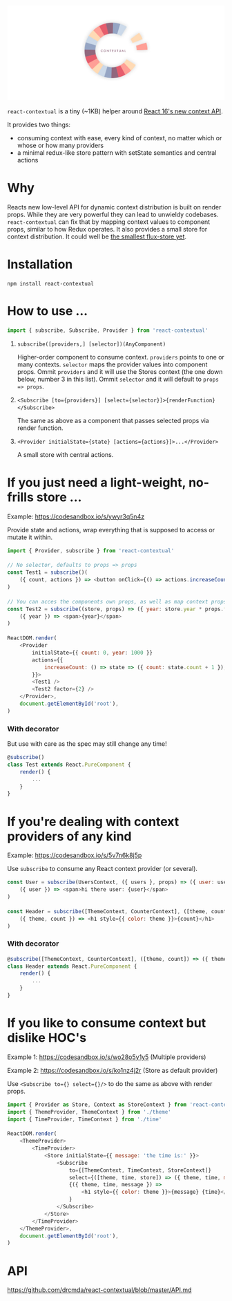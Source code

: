 ![](contextual.jpg)

`react-contextual` is a tiny (~1KB) helper around [React 16's new context API](https://github.com/acdlite/rfcs/blob/new-version-of-context/text/0000-new-version-of-context.md).

It provides two things:

* consuming context with ease, every kind of context, no matter which or whose or how many providers
* a minimal redux-like store pattern with setState semantics and central actions

# Why

Reacts new low-level API for dynamic context distribution is built on render props. While they are very powerful they can lead to unwieldy codebases. `react-contextual` can fix that by mapping context values to component props, similar to how Redux operates. It also provides a small store for context distribution. It could well be [the smallest flux-store yet](https://github.com/drcmda/react-contextual/blob/master/src/store.js).

# Installation

    npm install react-contextual

# How to use ...

```js
import { subscribe, Subscribe, Provider } from 'react-contextual'
```

1. `subscribe([providers,] [selector])(AnyComponent)`

    Higher-order component to consume context. `providers` points to one or many contexts. `selector` maps the provider values into component props. Ommit `providers` and it will use the Stores context (the one down below, number 3 in this list). Ommit `selector` and it will default to `props => props`.

2. `<Subscribe [to={providers}] [select={selector}]>{renderFunction}</Subscribe>`

    The same as above as a component that passes selected props via render function.

3. `<Provider initialState={state} [actions={actions}]>...</Provider>`

    A small store with central actions.

# If you just need a light-weight, no-frills store ...

Example: https://codesandbox.io/s/ywyr3q5n4z

Provide state and actions, wrap everything that is supposed to access or mutate it within.

```js
import { Provider, subscribe } from 'react-contextual'

// No selector, defaults to props => props
const Test1 = subscribe()(
    ({ count, actions }) => <button onClick={() => actions.increaseCount()}>{count}</button>
)

// You can acces the components own props, as well as map context props
const Test2 = subscribe((store, props) => ({ year: store.year * props.factor + store.count }))(
    ({ year }) => <span>{year}</span>
)

ReactDOM.render(
    <Provider
        initialState={{ count: 0, year: 1000 }}
        actions={{
            increaseCount: () => state => ({ count: state.count + 1 }),
        }}>
        <Test1 />
        <Test2 factor={2} />
    </Provider>,
    document.getElementById('root'),
)
```

### With decorator

But use with care as the spec may still change any time!

```js
@subscribe()
class Test extends React.PureComponent {
    render() {
        ...
    }
}
```

# If you're dealing with context providers of any kind

Example: https://codesandbox.io/s/5v7n6k8j5p

Use `subscribe` to consume any React context provider (or several).

```js
const User = subscribe(UsersContext, ({ users }, props) => ({ user: users[props.id] }))(
    ({ user }) => <span>hi there user: {user}</span>
)

const Header = subscribe([ThemeContext, CounterContext], ([theme, count]) => ({ theme, count }))(
    ({ theme, count }) => <h1 style={{ color: theme }}>{count}</h1>
)
```

### With decorator

```js
@subscribe([ThemeContext, CounterContext], ([theme, count]) => ({ theme, count }))
class Header extends React.PureComponent {
    render() {
        ...
    }
}
```

# If you like to consume context but dislike HOC's

Example 1: https://codesandbox.io/s/wo28o5y1y5 (Multiple providers)

Example 2: https://codesandbox.io/s/ko1nz4j2r (Store as default provider)

Use `<Subscribe to={} select={}/>` to do the same as above with render props.

```js
import { Provider as Store, Context as StoreContext } from 'react-contextual'
import { ThemeProvider, ThemeContext } from './theme'
import { TimeProvider, TimeContext } from './time'

ReactDOM.render(
    <ThemeProvider>
        <TimeProvider>
            <Store initialState={{ message: 'the time is:' }}>
                <Subscribe
                    to={[ThemeContext, TimeContext, StoreContext]} 
                    select={([theme, time, store]) => ({ theme, time, message: store.message })}>
                    {({ theme, time, message }) =>
                        <h1 style={{ color: theme }}>{message} {time}</h1>
                    }
                </Subscribe>
            </Store>
        </TimeProvider>
    </ThemeProvider>,
    document.getElementById('root'),
)
```

# API

https://github.com/drcmda/react-contextual/blob/master/API.md
